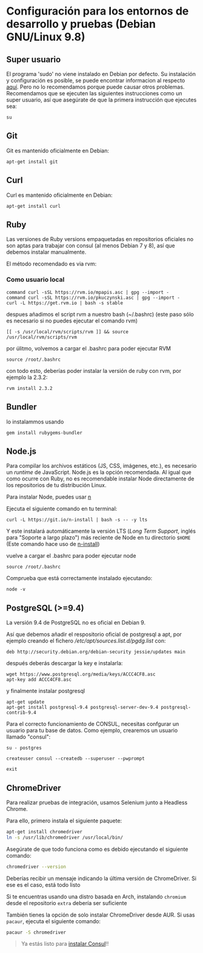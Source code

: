 # Configuración para los entornos de desarrollo y pruebas (Debian GNU/Linux 9.8)

## Super usuario

El programa 'sudo' no viene instalado en Debian por defecto. Su instalación y configuración es posible, se puede encontrar informacion al respecto [aquí](https://wiki.debian.org/es/sudo). Pero no lo recomendamos porque puede causar otros problemas. Recomendamos que se ejecuten las siguientes instrucciones como un super usuario, así que asegúrate de que la primera instrucción que ejecutes sea:

```
su
```

## Git

Git es mantenido oficialmente en Debian:

```
apt-get install git
```

## Curl

Curl es mantenido oficialmente en Debian:

```
apt-get install curl
```

## Ruby

Las versiones de Ruby versions empaquetadas en repositorios oficiales no son aptas para trabajar con consul (al menos Debian 7 y 8), así que debemos instalar manualmente.

El método recomendado es via rvm:

### Como usuario local

```
command curl -sSL https://rvm.io/mpapis.asc | gpg --import -
command curl -sSL https://rvm.io/pkuczynski.asc | gpg --import -
curl -L https://get.rvm.io | bash -s stable
```

despues añadimos el script rvm a nuestro bash (~/.bashrc) (este paso sólo es necesario si no puedes ejecutar el comando rvm)

```
[[ -s /usr/local/rvm/scripts/rvm ]] && source /usr/local/rvm/scripts/rvm
```

por úlitmo, volvemos a cargar el .bashrc para poder ejecutar RVM

```
source /root/.bashrc
```

con todo esto, deberías poder instalar la versión de ruby con rvm, por ejemplo la 2.3.2:

```
rvm install 2.3.2
```

## Bundler

lo instalammos usando

```
gem install rubygems-bundler
```

## Node.js

Para compilar los archivos estáticos (JS, CSS, imágenes, etc.), es necesario un _runtime_ de JavaScript. Node.js es la opción recomendada. Al igual que como ocurre con Ruby, no es recomendable instalar Node directamente de los repositorios de tu distribución Linux.

Para instalar Node, puedes usar [n](https://github.com/tj/n)

Ejecuta el siguiente comando en tu terminal:

```
curl -L https://git.io/n-install | bash -s -- -y lts
```

Y este instalará automáticamente la versión LTS (_Long Term Support_, inglés para "Soporte a largo plazo") más reciente de Node en tu directorio `$HOME` (Este comando hace uso de [n-install](https://github.com/mklement0/n-install))

vuelve a cargar el .bashrc para poder ejecutar node

```
source /root/.bashrc
```

Comprueba que está correctamente instalado ejecutando:

```
node -v
```

## PostgreSQL (>=9.4)

La versión 9.4 de PostgreSQL no es oficial en Debian 9.

Así que debemos añadir el respositorio oficial de postgresql a apt, por ejemplo creando el fichero */etc/apt/sources.list.d/pgdg.list* con:

```
deb http://security.debian.org/debian-security jessie/updates main
```

después deberás descargar la key e instalarla:

```
wget https://www.postgresql.org/media/keys/ACCC4CF8.asc
apt-key add ACCC4CF8.asc
```

y finalmente instalar postgresql

```
apt-get update
apt-get install postgresql-9.4 postgresql-server-dev-9.4 postgresql-contrib-9.4
```

Para el correcto funcionamiento de CONSUL, necesitas confgurar un usuario para tu base de datos. Como ejemplo, crearemos un usuario llamado "consul":

```
su - postgres

createuser consul --createdb --superuser --pwprompt

exit
```

## ChromeDriver

Para realizar pruebas de integración, usamos Selenium junto a Headless Chrome.

Para ello, primero instala el siguiente paquete:

```bash
apt-get install chromedriver
ln -s /usr/lib/chromedriver /usr/local/bin/
```

Asegúrate de que todo funciona como es debido ejecutando el siguiente comando:

```bash
chromedriver --version
```

Deberías recibir un mensaje indicando la última versión de ChromeDriver. Si ese es el caso, está todo listo

Si te encuentras usando una distro basada en Arch, instalando `chromium` desde el repositorio `extra` debería ser suficiente

También tienes la opción de solo instalar ChromeDriver desde AUR. Si usas `pacaur`, ejecuta el siguiente comando:

```bash
pacaur -S chromedriver
```

> Ya estás listo para [instalar Consul](local_installation.md)!!
